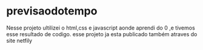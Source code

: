 # previsaodotempo
Nesse projeto ultilizei o html,css e javascript aonde aprendi do 0 ,e tivemos esse resultado de codigo.
esse projeto ja esta publicado também atraves do site netfily
